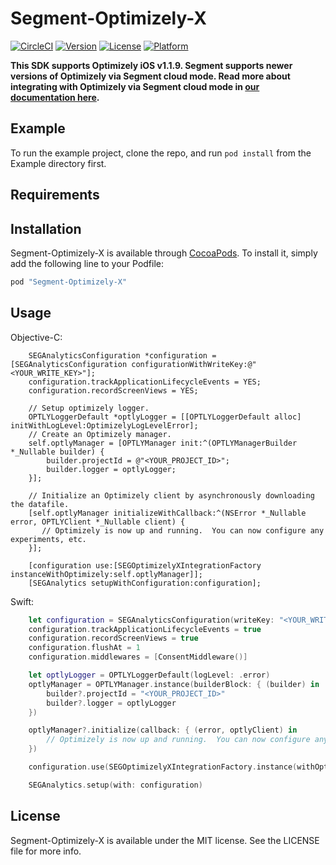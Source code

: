 # Segment-Optimizely-X

[![CircleCI](https://circleci.com/gh/segment-integrations/analytics-ios-integration-optimizely-x.svg?style=svg)](https://circleci.com/gh/segment-integrations/analytics-ios-integration-optimizely-x)
[![Version](https://img.shields.io/cocoapods/v/Segment-Optimizely-X.svg?style=flat)](http://cocoapods.org/pods/Segment-Optimizely-X)
[![License](https://img.shields.io/cocoapods/l/Segment-Optimizely-X.svg?style=flat)](http://cocoapods.org/pods/Segment-Optimizely-X)
[![Platform](https://img.shields.io/cocoapods/p/Segment-Optimizely-X.svg?style=flat)](http://cocoapods.org/pods/Segment-Optimizely-X)

**This SDK supports Optimizely iOS v1.1.9. Segment supports newer versions of Optimizely via Segment cloud mode. Read more about integrating with Optimizely via Segment cloud mode in [our documentation here](https://segment.com/docs/destinations/optimizely-full-stack/#ios-cloud-mode-implementation).**

## Example

To run the example project, clone the repo, and run `pod install` from the Example directory first.

## Requirements

## Installation

Segment-Optimizely-X is available through [CocoaPods](http://cocoapods.org). To install
it, simply add the following line to your Podfile:

```ruby
pod "Segment-Optimizely-X"
```

## Usage

Objective-C:
```obj-c
    SEGAnalyticsConfiguration *configuration = [SEGAnalyticsConfiguration configurationWithWriteKey:@"<YOUR_WRITE_KEY>"];
    configuration.trackApplicationLifecycleEvents = YES;
    configuration.recordScreenViews = YES;

    // Setup optimizely logger.
    OPTLYLoggerDefault *optlyLogger = [[OPTLYLoggerDefault alloc] initWithLogLevel:OptimizelyLogLevelError];
    // Create an Optimizely manager.
    self.optlyManager = [OPTLYManager init:^(OPTLYManagerBuilder *_Nullable builder) {
        builder.projectId = @"<YOUR_PROJECT_ID>";
        builder.logger = optlyLogger;
    }];
    
    // Initialize an Optimizely client by asynchronously downloading the datafile.
    [self.optlyManager initializeWithCallback:^(NSError *_Nullable error, OPTLYClient *_Nullable client) {
       // Optimizely is now up and running.  You can now configure any experiments, etc.
    }];

    [configuration use:[SEGOptimizelyXIntegrationFactory instanceWithOptimizely:self.optlyManager]];
    [SEGAnalytics setupWithConfiguration:configuration];
```

Swift:
```swift
    let configuration = SEGAnalyticsConfiguration(writeKey: "<YOUR_WRITE_KEY>")
    configuration.trackApplicationLifecycleEvents = true
    configuration.recordScreenViews = true
    configuration.flushAt = 1
    configuration.middlewares = [ConsentMiddleware()]

    let optlyLogger = OPTLYLoggerDefault(logLevel: .error)
    optlyManager = OPTLYManager.instance(builderBlock: { (builder) in
        builder?.projectId = "<YOUR_PROJECT_ID>"
        builder?.logger = optlyLogger
    })

    optlyManager?.initialize(callback: { (error, optlyClient) in
        // Optimizely is now up and running.  You can now configure any experiments, etc.
    })

    configuration.use(SEGOptimizelyXIntegrationFactory.instance(withOptimizely: optlyManager))

    SEGAnalytics.setup(with: configuration)
```

## License

Segment-Optimizely-X is available under the MIT license. See the LICENSE file for more info.
